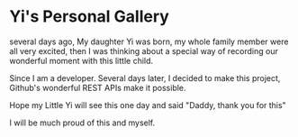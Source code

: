 # Yi's Personal Gallery 
several days ago, My daughter Yi was born, my whole family member were all very excited, then I was thinking about a special way of recording our wonderful moment with this little child.

Since I am a developer. Several days later, I decided to make this project, Github's wonderful REST APIs make it possible. 

Hope my Little Yi will see this one day and said "Daddy, thank you for this"

I will be much proud of this and myself.
